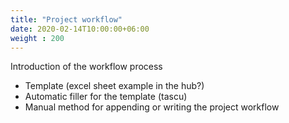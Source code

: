 ```yaml
---
title: "Project workflow"
date: 2020-02-14T10:00:00+06:00
weight : 200
---
```


Introduction of the workflow process

- Template (excel sheet example in the hub?)
- Automatic filler for the template (tascu)
- Manual method for appending or writing the project workflow
